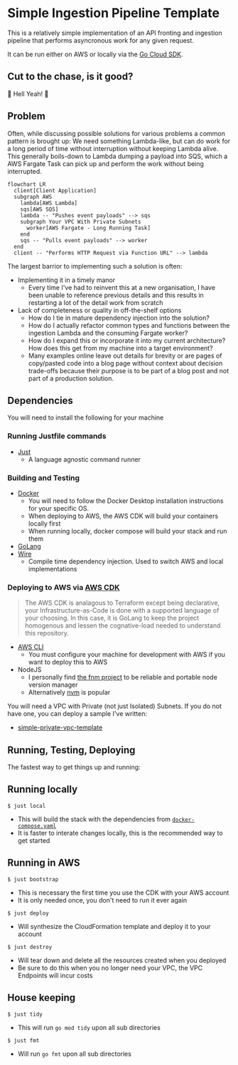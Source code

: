 # Simple Ingestion Pipeline Template

This is a relatively simple implementation of an API fronting
and ingestion pipeline that performs asyncronous work for any
given request.

It can be run either on AWS or locally via the [Go Cloud SDK](https://gocloud.dev/).

## Cut to the chase, is it good?
🦄 Hell Yeah! 🚀

## Problem

Often, while discussing possible solutions for various problems a common
pattern is brought up: We need something Lambda-like, but can do work for
a long period of time without interruption without keeping Lambda alive.
This generally boils-down to Lambda dumping a payload into SQS, which a
AWS Fargate Task can pick up and perform the work without being interrupted.

```mermaid
flowchart LR
  client[Client Application]
  subgraph AWS
    lambda[AWS Lambda]
    sqs[AWS SQS]
    lambda -- "Pushes event payloads" --> sqs
    subgraph Your VPC With Private Subnets
      worker[AWS Fargate - Long Running Task]
    end
    sqs -- "Pulls event payloads" --> worker
  end
  client -- "Performs HTTP Request via Function URL" --> lambda
```

The largest barrior to implementing such a solution is often:
 * Implementing it in a timely manor
   * Every time I've had to reinvent this at a new organisation,
     I have been unable to reference previous details and this results
     in restarting a lot of the detail work from scratch
 * Lack of completeness or quality in off-the-shelf options
   * How do I tie in mature dependency injection into the solution?
   * How do I actually refactor common types and functions between the
     ingestion Lambda and the consuming Fargate worker?
   * How do I expand this or incorporate it into my current architecture?
     How does this get from my machine into a target environment?
   * Many examples online leave out details for brevity or are pages of
     copy/pasted code into a blog page without context about decision
     trade-offs because their purpose is to be part of a blog post and
     not part of a production solution.

## Dependencies
You will need to install the following for your machine

### Running Justfile commands
- [Just](https://github.com/casey/just)
  - A language agnostic command runner


### Building and Testing
- [Docker](https://docs.docker.com/desktop/)
  - You will need to follow the Docker Desktop installation instructions
    for your specific OS.
  - When deploying to AWS, the AWS CDK will build your containers locally first
  - When running locally, docker compose will build your stack and run them
- [GoLang](https://go.dev/doc/install)
- [Wire](https://github.com/google/wire)
  - Compile time dependency injection. Used to switch AWS and local implementations

### Deploying to AWS via [AWS CDK](https://aws.amazon.com/cdk/)

> The AWS CDK is analagous to Terraform except being declarative,
> your Infrastructure-as-Code is done with a supported language of
> your choosing. In this case, it is GoLang to keep the project
> homogenous and lessen the cognative-load needed to understand
> this repository.

- [AWS CLI](https://docs.aws.amazon.com/cli/latest/userguide/getting-started-install.html)
  - You must configure your machine for development with AWS if you want to deploy this to AWS
- NodeJS
  - I personally find [the fnm project](https://github.com/Schniz/fnm) to be reliable and portable node version manager
  - Alternatively [nvm](https://github.com/nvm-sh/nvm) is popular

You will need a VPC with Private (not just Isolated) Subnets. If you do not have
one, you can deploy a sample I've written:
 - [simple-private-vpc-template](https://github.com/niko-dunixi/simple-private-vpc-template)

## Running, Testing, Deploying

The fastest way to get things up and running:

## Running locally

`$ just local`
 * This will build the stack with the dependencies from [`docker-compose.yaml`](./docker-compose.yaml)
 * It is faster to interate changes locally, this is the recommended way to get started

## Running in AWS

`$ just bootstrap`
 * This is necessary the first time you use the CDK with your AWS account
 * It is only needed once, you don't need to run it ever again

`$ just deploy`
 * Will synthesize the CloudFormation template and deploy it to your account

`$ just destroy`
 * Will tear down and delete all the resources created when you deployed
 * Be sure to do this when you no longer need your VPC, the VPC Endpoints will incur costs


## House keeping

`$ just tidy`
 * This will run `go mod tidy` upon all sub directories

`$ just fmt`
 * Will run `go fmt` upon all sub directories